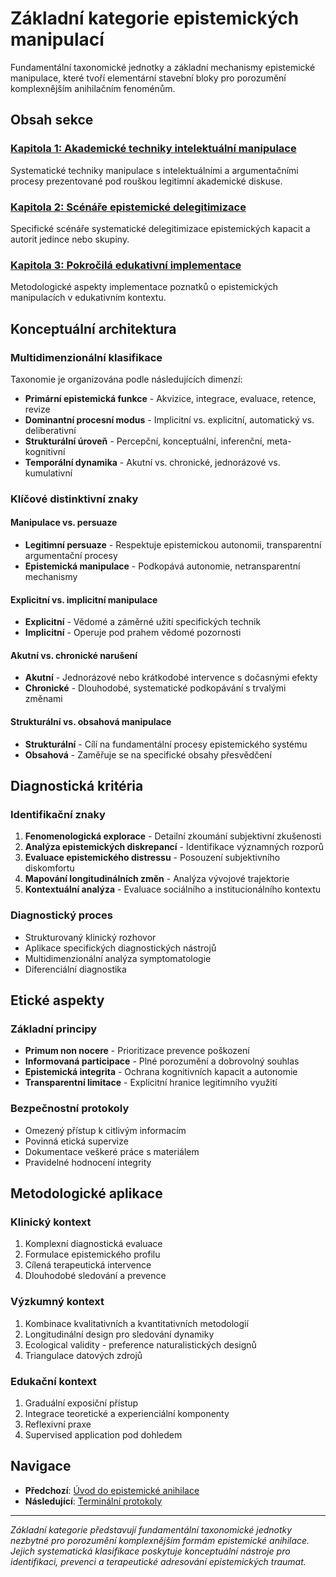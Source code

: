 # Základní kategorie epistemických manipulací

Fundamentální taxonomické jednotky a základní mechanismy epistemické manipulace, které tvoří elementární stavební bloky pro porozumění komplexnějším anihilačním fenoménům.

## Obsah sekce

### [Kapitola 1: Akademické techniky intelektuální manipulace](kapitola-1.md)
Systematické techniky manipulace s intelektuálními a argumentačními procesy prezentované pod rouškou legitimní akademické diskuse.

### [Kapitola 2: Scénáře epistemické delegitimizace](kapitola-2.md)
Specifické scénáře systematické delegitimizace epistemických kapacit a autorit jedince nebo skupiny.

### [Kapitola 3: Pokročilá edukativní implementace](kapitola-3.md)
Metodologické aspekty implementace poznatků o epistemických manipulacích v edukativním kontextu.

## Konceptuální architektura

### Multidimenzionální klasifikace
Taxonomie je organizována podle následujících dimenzí:
- **Primární epistemická funkce** - Akvizice, integrace, evaluace, retence, revize
- **Dominantní procesní modus** - Implicitní vs. explicitní, automatický vs. deliberativní
- **Strukturální úroveň** - Percepční, konceptuální, inferenční, meta-kognitivní
- **Temporální dynamika** - Akutní vs. chronické, jednorázové vs. kumulativní

### Klíčové distinktivní znaky

#### Manipulace vs. persuaze
- **Legitimní persuaze** - Respektuje epistemickou autonomii, transparentní argumentační procesy
- **Epistemická manipulace** - Podkopává autonomie, netransparentní mechanismy

#### Explicitní vs. implicitní manipulace
- **Explicitní** - Vědomé a záměrné užití specifických technik
- **Implicitní** - Operuje pod prahem vědomé pozornosti

#### Akutní vs. chronické narušení
- **Akutní** - Jednorázové nebo krátkodobé intervence s dočasnými efekty
- **Chronické** - Dlouhodobé, systematické podkopávání s trvalými změnami

#### Strukturální vs. obsahová manipulace
- **Strukturální** - Cílí na fundamentální procesy epistemického systému
- **Obsahová** - Zaměřuje se na specifické obsahy přesvědčení

## Diagnostická kritéria

### Identifikační znaky
1. **Fenomenologická explorace** - Detailní zkoumání subjektivní zkušenosti
2. **Analýza epistemických diskrepancí** - Identifikace významných rozporů
3. **Evaluace epistemického distressu** - Posouzení subjektivního diskomfortu
4. **Mapování longitudinálních změn** - Analýza vývojové trajektorie
5. **Kontextuální analýza** - Evaluace sociálního a institucionálního kontextu

### Diagnostický proces
- Strukturovaný klinický rozhovor
- Aplikace specifických diagnostických nástrojů
- Multidimenzionální analýza symptomatologie
- Diferenciální diagnostika

## Etické aspekty

### Základní principy
- **Primum non nocere** - Prioritizace prevence poškození
- **Informovaná participace** - Plné porozumění a dobrovolný souhlas
- **Epistemická integrita** - Ochrana kognitivních kapacit a autonomie
- **Transparentní limitace** - Explicitní hranice legitimního využití

### Bezpečnostní protokoly
- Omezený přístup k citlivým informacím
- Povinná etická supervize
- Dokumentace veškeré práce s materiálem
- Pravidelné hodnocení integrity

## Metodologické aplikace

### Klinický kontext
1. Komplexní diagnostická evaluace
2. Formulace epistemického profilu
3. Cílená terapeutická intervence
4. Dlouhodobé sledování a prevence

### Výzkumný kontext
1. Kombinace kvalitativních a kvantitativních metodologií
2. Longitudinální design pro sledování dynamiky
3. Ecological validity - preference naturalistických designů
4. Triangulace datových zdrojů

### Edukační kontext
1. Graduální exposiční přístup
2. Integrace teoretické a experienciální komponenty
3. Reflexivní praxe
4. Supervised application pod dohledem

## Navigace

- **Předchozí**: [Úvod do epistemické anihilace](../02-uvod/)
- **Následující**: [Terminální protokoly](../04-terminalni-protokoly/)

---

*Základní kategorie představují fundamentální taxonomické jednotky nezbytné pro porozumění komplexnějším formám epistemické anihilace. Jejich systematická klasifikace poskytuje konceptuální nástroje pro identifikaci, prevenci a terapeutické adresování epistemických traumat.*